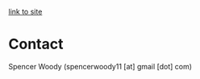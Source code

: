 
[link to site](bayesscientific.github.io)

# Contact
Spencer Woody (spencerwoody11 [at] gmail [dot] com) 
